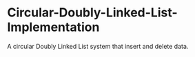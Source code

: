 # Circular-Doubly-Linked-List-Implementation
A circular Doubly Linked List system that insert and delete data. 
